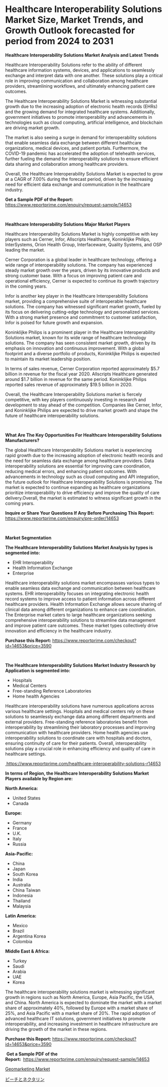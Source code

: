 <p><h1>Healthcare Interoperability Solutions Market Size, Market Trends, and Growth Outlook forecasted for period from 2024 to 2031</h1></p><p><strong>Healthcare Interoperability Solutions Market Analysis and Latest Trends</strong></p>
<p><p>Healthcare Interoperability Solutions refer to the ability of different healthcare information systems, devices, and applications to seamlessly exchange and interpret data with one another. These solutions play a critical role in improving communication and collaboration among healthcare providers, streamlining workflows, and ultimately enhancing patient care outcomes.</p><p>The Healthcare Interoperability Solutions Market is witnessing substantial growth due to the increasing adoption of electronic health records (EHRs) and the growing demand for integrated healthcare systems. Additionally, government initiatives to promote interoperability and advancements in technologies such as cloud computing, artificial intelligence, and blockchain are driving market growth.</p><p>The market is also seeing a surge in demand for interoperability solutions that enable seamless data exchange between different healthcare organizations, medical devices, and patient portals. Furthermore, the COVID-19 pandemic has accelerated the adoption of telehealth services, further fueling the demand for interoperability solutions to ensure efficient data sharing and collaboration among healthcare providers.</p><p>Overall, the Healthcare Interoperability Solutions Market is expected to grow at a CAGR of 7.00% during the forecast period, driven by the increasing need for efficient data exchange and communication in the healthcare industry.</p></p>
<p><strong>Get a Sample PDF of the Report:&nbsp;</strong> <a href="https://www.reportprime.com/enquiry/request-sample/14653">https://www.reportprime.com/enquiry/request-sample/14653</a></p>
<p>&nbsp;</p>
<p><strong>Healthcare Interoperability Solutions Major Market Players</strong></p>
<p><p>Healthcare Interoperability Solutions Market is highly competitive with key players such as Cerner, Infor, Allscripts Healthcare, Koninklijke Philips, InterSystems, Orion Health Group, Interfaceware, Quality Systems, and OSP leading the market.</p><p>Cerner Corporation is a global leader in healthcare technology, offering a wide range of interoperability solutions. The company has experienced steady market growth over the years, driven by its innovative products and strong customer base. With a focus on improving patient care and operational efficiency, Cerner is expected to continue its growth trajectory in the coming years.</p><p>Infor is another key player in the Healthcare Interoperability Solutions market, providing a comprehensive suite of interoperable healthcare solutions. The company has witnessed significant market growth, fueled by its focus on delivering cutting-edge technology and personalized services. With a strong market presence and commitment to customer satisfaction, Infor is poised for future growth and expansion.</p><p>Koninklijke Philips is a prominent player in the Healthcare Interoperability Solutions market, known for its wide range of healthcare technology solutions. The company has seen consistent market growth, driven by its emphasis on innovation and continuous improvement. With a global footprint and a diverse portfolio of products, Koninklijke Philips is expected to maintain its market leadership position.</p><p>In terms of sales revenue, Cerner Corporation reported approximately $5.7 billion in revenue for the fiscal year 2020. Allscripts Healthcare generated around $1.7 billion in revenue for the same period. Koninklijke Philips reported sales revenue of approximately $19.5 billion in 2020.</p><p>Overall, the Healthcare Interoperability Solutions market is fiercely competitive, with key players continuously investing in research and development to stay ahead of the competition. Companies like Cerner, Infor, and Koninklijke Philips are expected to drive market growth and shape the future of healthcare interoperability solutions.</p></p>
<p>&nbsp;</p>
<p><strong>What Are The Key Opportunities For Healthcare Interoperability Solutions Manufacturers?</strong></p>
<p><p>The global Healthcare Interoperability Solutions market is experiencing rapid growth due to the increasing adoption of electronic health records and the need for seamless data exchange among healthcare providers. Data interoperability solutions are essential for improving care coordination, reducing medical errors, and enhancing patient outcomes. With advancements in technology such as cloud computing and API integration, the future outlook for Healthcare Interoperability Solutions is promising. The market is expected to continue expanding as healthcare organizations prioritize interoperability to drive efficiency and improve the quality of care delivery.Overall, the market is estimated to witness significant growth in the coming years.</p></p>
<p><strong>Inquire or Share Your Questions If Any Before Purchasing This Report:</strong> <a href="https://www.reportprime.com/enquiry/pre-order/14653">https://www.reportprime.com/enquiry/pre-order/14653</a></p>
<p>&nbsp;</p>
<p><strong>Market Segmentation</strong></p>
<p><strong>The Healthcare Interoperability Solutions Market Analysis by types is segmented into:</strong></p>
<p><ul><li>EHR Interoperability</li><li>Health Information Exchange</li><li>Enterprise</li></ul></p>
<p><p>Healthcare interoperability solutions market encompasses various types to enable seamless data exchange and communication between healthcare systems. EHR interoperability focuses on integrating electronic health record systems to improve access to patient information across different healthcare providers. Health Information Exchange allows secure sharing of clinical data among different organizations to enhance care coordination. The Enterprise market caters to large healthcare organizations seeking comprehensive interoperability solutions to streamline data management and improve patient care outcomes. These market types collectively drive innovation and efficiency in the healthcare industry.</p></p>
<p><strong>Purchase this Report:&nbsp;</strong><a href="https://www.reportprime.com/checkout?id=14653&price=3590">https://www.reportprime.com/checkout?id=14653&price=3590</a></p>
<p>&nbsp;</p>
<p><strong>The Healthcare Interoperability Solutions Market Industry Research by Application is segmented into:</strong></p>
<p><ul><li>Hospitals</li><li>Medical Centers</li><li>Free-standing Reference Laboratories</li><li>Home health Agencies</li></ul></p>
<p><p>Healthcare interoperability solutions have numerous applications across various healthcare settings. Hospitals and medical centers rely on these solutions to seamlessly exchange data among different departments and external providers. Free-standing reference laboratories benefit from interoperability by streamlining their laboratory processes and improving communication with healthcare providers. Home health agencies use interoperability solutions to coordinate care with hospitals and doctors, ensuring continuity of care for their patients. Overall, interoperability solutions play a crucial role in enhancing efficiency and quality of care in healthcare settings.</p></p>
<p><a href="https://www.reportprime.com/healthcare-interoperability-solutions-r14653">&nbsp;https://www.reportprime.com/healthcare-interoperability-solutions-r14653</a></p>
<p><strong>In terms of Region, the Healthcare Interoperability Solutions Market Players available by Region are:</strong></p>
<p>
    <p> <strong> North America: </strong>
        <ul>
            <li>United States</li>
            <li>Canada</li>
        </ul>
        </p> 
    <p> <strong> Europe: </strong>
        <ul>
            <li>Germany</li>
            <li>France</li>
            <li>U.K.</li>
            <li>Italy</li>
            <li>Russia</li>
        </ul>
        </p> 
    <p> <strong> Asia-Pacific: </strong>
        <ul>
            <li>China</li>
            <li>Japan</li>
            <li>South Korea</li>
            <li>India</li>
            <li>Australia</li>
            <li>China Taiwan</li>
            <li>Indonesia</li>
            <li>Thailand</li>
            <li>Malaysia</li>
        </ul>
        </p> 
    <p> <strong> Latin America: </strong>
        <ul>
            <li>Mexico</li>
            <li>Brazil</li>
            <li>Argentina Korea</li>
            <li>Colombia</li>
        </ul>
        </p> 
    <p> <strong> Middle East & Africa: </strong>
        <ul>
            <li>Turkey</li>
            <li>Saudi</li>
            <li>Arabia</li>
            <li>UAE</li>
            <li>Korea</li>
        </ul>
    </p>
    </p>
<p><p>The healthcare interoperability solutions market is witnessing significant growth in regions such as North America, Europe, Asia Pacific, the USA, and China. North America is expected to dominate the market with a market share of approximately 40%, followed by Europe with a market share of 25%, and Asia Pacific with a market share of 20%. The rapid adoption of advanced healthcare IT solutions, government initiatives to promote interoperability, and increasing investment in healthcare infrastructure are driving the growth of the market in these regions.</p></p>
<p><strong>Purchase this Report: </strong><a href="https://www.reportprime.com/checkout?id=14653&price=3590">https://www.reportprime.com/checkout?id=14653&price=3590</a></p>
<p>&nbsp;<strong>Get a Sample PDF of the Report:&nbsp;&nbsp;</strong><a href="https://www.reportprime.com/enquiry/request-sample/14653">https://www.reportprime.com/enquiry/request-sample/14653</a></p>
<p><strong></strong></p>
<p><p><a href="https://github.com/brenzgnarento/Market-Research-Report-List-2/blob/main/geomarketing-market.md">Geomarketing Market</a></p><p><a href="https://github.com/Sophiaard2003/Market-Research-Report-List-1/blob/main/519487925509.md">ピーチとネクタリン</a></p></p>